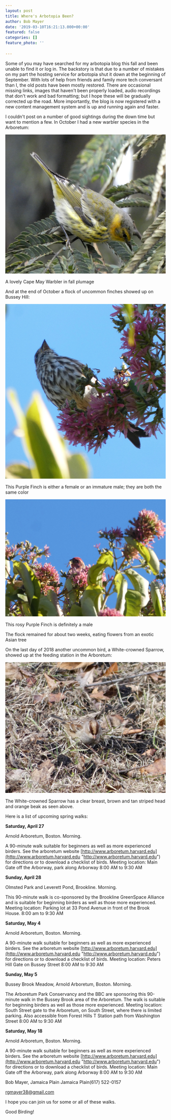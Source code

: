 ```yaml
---
layout: post
title: Where's Arbotopia Been?
author: Bob Mayer
date: '2019-03-10T16:21:13.000+00:00'
featured: false
categories: []
feature_photo: ''

---
```

Some of you may have searched for my arbotopia blog this fall and been unable to find it or log in.  The backstory is that due to a number of mistakes on my part the hosting service for arbotopia shut it down at the beginning of September.  With lots of help from friends and family more tech conversant than I, the old posts have been mostly restored.  There are occasional missing links, images that haven't been properly loaded, audio recordings that don't work and bad formatting; but I hope these will be gradually corrected up the road. More importantly, the blog is now registered with a new content management system and is up and running again and faster.

I couldn't post on a number of good sightings during the down time but want to mention a few.  In October I had a new warbler species in the Arboretum:

![](/images/P1040645.jpg)

A lovely Cape May Warbler in fall plumage

And  at the end of October a flock of uncommon finches showed up on Bussey Hill:

![](/images/P1040911.jpg)

This Purple Finch is either a female or an immature male; they are both the same color

![](/images/P1040916.jpg)

This rosy Purple Finch is definitely a male

The flock remained for about two weeks, eating flowers from an exotic Asian tree

On the last day of 2018 another uncommon bird, a White-crowned Sparrow, showed up at the feeding station in the Arboretum:

![](/images/P1050933-1.jpg)

The White-crowned Sparrow has a clear breast, brown and tan striped head and orange beak as seen above.

Here is a list of upcoming spring walks:

**Saturday, April 27**

Arnold Arboretum, Boston. Morning.

A 90-minute walk suitable for beginners as well as more experienced birders. See the arboretum website [http://www.arboretum.harvard.edu](http://www.arboretum.harvard.edu "http://www.arboretum.harvard.edu") for directions or to download a checklist of birds. Meeting location: Main Gate off the Arborway, park along Arborway 8:00 AM to 9:30 AM

**Sunday, April 28**

Olmsted Park and Leverett Pond, Brookline. Morning.  
  
This 90-minute walk is co-sponsored by the Brookline GreenSpace Alliance and is suitable for beginning birders as well as those more experienced. Meeting location: Parking lot at 33 Pond Avenue in front of the Brook House. 8:00 am to 9:30 AM

**Saturday, May 4**

Arnold Arboretum, Boston. Morning.

A 90-minute walk suitable for beginners as well as more experienced birders. See the arboretum website [http://www.arboretum.harvard.edu](http://www.arboretum.harvard.edu "http://www.arboretum.harvard.edu") for directions or to download a checklist of birds. Meeting location: Peters Hill Gate on Bussey Street 8:00 AM to 9:30 AM

**Sunday, May 5**

Bussey Brook Meadow, Arnold Arboretum, Boston. Morning.

The Arboretum Park Conservancy and the BBC are sponsoring this 90-minute walk in the Bussey Brook area of the Arboretum. The walk is suitable for beginning birders as well as those more experienced. Meeting location: South Street gate to the Arboretum, on South Street, where there is limited parking. Also accessible from Forest Hills T Station path from Washington Street 8:00 AM to 9:30 AM

**Saturday, May 18**

Arnold Arboretum, Boston. Morning.

A 90-minute walk suitable for beginners as well as more experienced birders. See the arboretum website [http://www.arboretum.harvard.edu](http://www.arboretum.harvard.edu "http://www.arboretum.harvard.edu") for directions or to download a checklist of birds. Meeting location: Main Gate off the Arborway, park along Arborway 8:00 AM to 9:30 AM

Bob Mayer, Jamaica Plain Jamaica Plain(617) 522-0157

[rgmayer38@gmail.com](mailto:rgmayer@comcast.net)

I hope you can join us for some or all of these walks.

Good Birding!